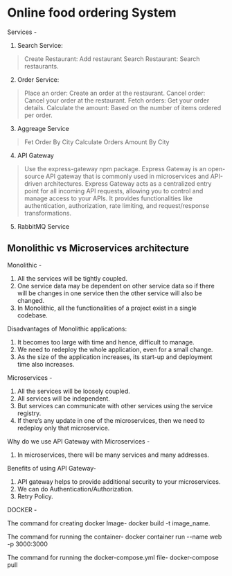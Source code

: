 # Online food ordering System

Services -

1. Search Service:
>Create Restaurant: Add restaurant
>Search Restaurant: Search restaurants.

2. Order Service: 
>Place an order: Create an order at the restaurant.
>Cancel order: Cancel your order at the restaurant.
>Fetch orders: Get your order details.
>Calculate the amount: Based on the number of items ordered per order.

3. Aggreage Service
>Fet Order By City
>Calculate Orders Amount By City

4. API Gateway
>Use the express-gateway npm package.
  Express Gateway is an open-source API gateway that is commonly used in microservices and API-driven architectures.
  Express Gateway acts as a centralized entry point for all incoming API requests, allowing you to control and manage access to your APIs. It provides functionalities like authentication, authorization, rate limiting, and request/response transformations.

5. RabbitMQ Service



Monolithic vs Microservices architecture
----------------------------------------

Monolithic - 
1) All the services will be tightly coupled.
2) One service data may be dependent on other service data so if there will be changes in one service then the other service will also be changed.
3) In Monolithic, all the functionalities of a project exist in a single codebase.


Disadvantages of Monolithic applications: 
1) It becomes too large with time and hence, difficult to manage.
2) We need to redeploy the whole application, even for a small change.
3) As the size of the application increases, its start-up and deployment time also increases.


Microservices -
1) All the services will be loosely coupled.
2) All services will be independent.
3) But services can communicate with other services using the service registry.
4) If there’s any update in one of the microservices, then we need to redeploy only that microservice.


Why do we use API Gateway with Microservices - 
1) In microservices, there will be many services and many addresses.

Benefits of using API Gateway-
1) API gateway helps to provide additional security to your microservices.
2) We can do Authentication/Authorization.
3) Retry Policy.


DOCKER -

The command for creating docker Image-
docker build -t image_name.

The command for running the container-
docker container run --name web -p 3000:3000

The command for running the docker-compose.yml file-
docker-compose pull
